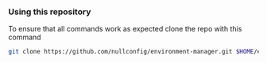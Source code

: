 ### Using this repository
To ensure that all commands work as expected clone the repo with this command

```bash
git clone https://github.com/nullconfig/environment-manager.git $HOME/environment-manager
```
